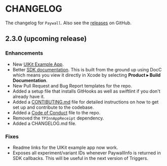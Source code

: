 # CHANGELOG

The changelog for `Paywall`. Also see the [releases](https://github.com/superwall-me/paywall-ios/releases) on GitHub.


2.3.0 (upcoming release)
-----

### Enhancements
- New [UIKit Example App](Examples/SuperwallUIKitExample).
- Better [SDK documentation](https://sdk.superwall.me/documentation/paywall/). This is built from the ground up using DocC which means you view it directly in Xcode by selecting **Product ▸ Build Documentation**.
- New Pull Request and Bug Report templates for the repo.
- Added a setup file that installs GitHooks as well as swiftlint if you don't already have it.
- Added a [CONTIBUTING.md](CONTRIBUTING.md) file for detailed instructions on how to get set up and contribute to the codebase.
- Added a [Code of Conduct](CODE_OF_CONDUCT.md) file to the repo.
- Removed the `TPInnAppReceipt` dependency.
- Added a CHANGELOG.md file.


### Fixes
- Readme links for the UIKit example app now work.
- Exposes all experiment/variant IDs whenever PaywallInfo is returned in SDK callbacks. This will be useful in the next version of Triggers.
